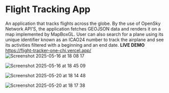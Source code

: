 # Flight Tracking App
An application that tracks flights across the globe. By the use of OpenSky Network API'S, the application fetches GEOJSON data and renders it on a map implemented by MapBoxGL. User can also  search for a plane using its unique identifier known as an ICAO24 number to track the airplane and see its activities filtered with a beginning and an end date.
**LIVE DEMO**  https://flight-tracker-one-chi.vercel.app/
![Screenshot 2025-05-16 at 18 08 17](https://github.com/user-attachments/assets/ff00a71f-abc1-4ea5-95f6-297455ad22dd)

![Screenshot 2025-05-16 at 18 45 09](https://github.com/user-attachments/assets/9a28273f-fecc-4ec6-ad18-f91c9c1a1b85)

![Screenshot 2025-05-20 at 18 14 48](https://github.com/user-attachments/assets/069a5f14-b73e-498e-b4bb-4396694e23b4)

![Screenshot 2025-05-20 at 18 17 38](https://github.com/user-attachments/assets/ceed5467-6fce-4efb-b963-0eb415c75c14)




